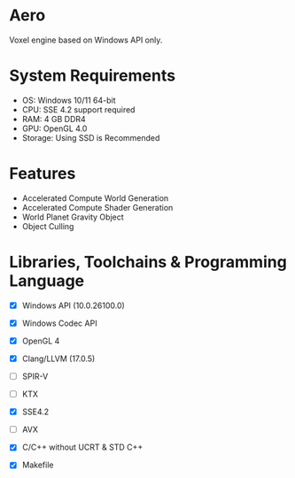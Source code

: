 # Aero
Voxel engine based on Windows API only. 

# System Requirements
- OS: Windows 10/11 64-bit
- CPU: SSE 4.2 support required
- RAM: 4 GB DDR4
- GPU: OpenGL 4.0
- Storage: Using SSD is Recommended

# Features
- Accelerated Compute World Generation
- Accelerated Compute Shader Generation
- World Planet Gravity Object
- Object Culling

# Libraries, Toolchains & Programming Language
- [x] Windows API (10.0.26100.0)
- [x] Windows Codec API
- [x] OpenGL 4
- [x] Clang/LLVM (17.0.5)
- [ ] SPIR-V
- [ ] KTX
- [x] SSE4.2
- [ ] AVX
- [x] C/C++ without UCRT & STD C++
- [x] Makefile


